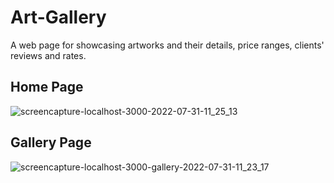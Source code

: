 # Art-Gallery
A web page for showcasing artworks and their details, price ranges, clients' reviews and rates.

## Home Page
![screencapture-localhost-3000-2022-07-31-11_25_13](https://user-images.githubusercontent.com/58562757/182008546-38c1ad2e-1faa-4291-9383-d15090a4c01c.png)

## Gallery Page
![screencapture-localhost-3000-gallery-2022-07-31-11_23_17](https://user-images.githubusercontent.com/58562757/182008544-a1275aae-1f54-40e7-9e1e-7c4e90e71817.png)
